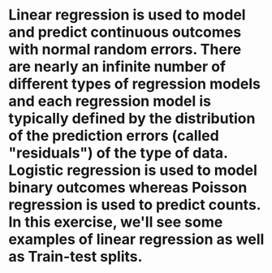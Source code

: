 # Linear regression is used to model and predict continuous outcomes with normal random errors. There are nearly an infinite number of different types of regression models and each regression model is typically defined by the distribution of the prediction errors (called "residuals") of the type of data. Logistic regression is used to model binary outcomes whereas Poisson regression is used to predict counts. In this exercise, we'll see some examples of linear regression as well as Train-test splits.
